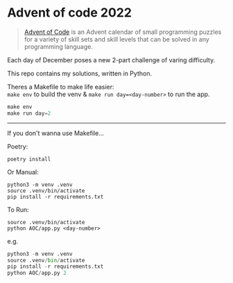 # Advent of code 2022

> [Advent of Code](https://adventofcode.com/2022/) is an Advent calendar of small programming puzzles for a variety of skill sets and skill levels that can be solved in any programming language.

Each day of December poses a new 2-part challenge of varing difficulty.

This repo contains my solutions, written in Python.


Theres a Makefile to make life easier:<br>
`make env` to build the venv & `make run day=<day-number>` to run the app.
```python
make env
make run day=2
```
----------
If you don't wanna use Makefile... 

Poetry:
```
poetry install
```

Or Manual:
```
python3 -m venv .venv
source .venv/bin/activate
pip install -r requirements.txt
```

To Run:
```
source .venv/bin/activate
python AOC/app.py <day-number>
```
e.g.
```python
python3 -m venv .venv
source .venv/bin/activate
pip install -r requirements.txt
python AOC/app.py 2
```
